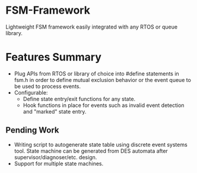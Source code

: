 # FSM-Framework
Lightweight FSM framework easily integrated with any RTOS or queue library.

# Features Summary
* Plug APIs from RTOS or library of choice into #define statements in fsm.h in order to define mutual exclusion behavior or the event queue to be used to process events. 
* Configurable:
  * Define state entry/exit functions for any state.
  * Hook functions in place for events such as invalid event detection and "marked" state entry.

## Pending Work
* Writing script to autogenerate state table using discrete event systems tool. State machine can be generated from DES automata after supervisor/diagnoser/etc. design.
* Support for multiple state machines.
